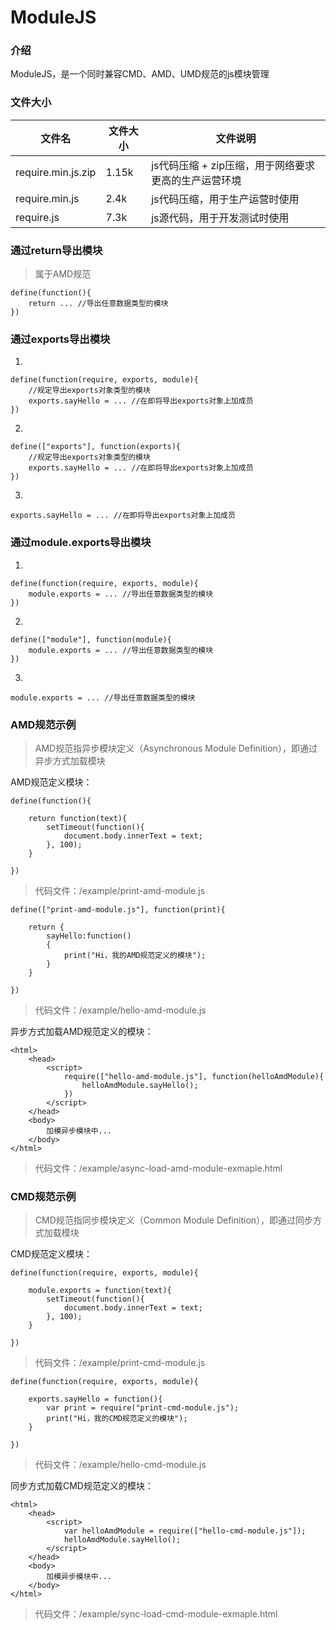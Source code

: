 # ModuleJS

### 介绍
ModuleJS，是一个同时兼容CMD、AMD、UMD规范的js模块管理

### 文件大小
|文件名|文件大小|文件说明|
|--|--|--|
|require.min.js.zip|1.15k|js代码压缩 + zip压缩，用于网络要求更高的生产运营环境|
|require.min.js|2.4k|js代码压缩，用于生产运营时使用|
|require.js|7.3k|js源代码，用于开发测试时使用|

### 通过return导出模块

> 属于AMD规范

```
define(function(){
    return ... //导出任意数据类型的模块
})
```

### 通过exports导出模块

1. 
```
define(function(require, exports, module){
    //规定导出exports对象类型的模块
    exports.sayHello = ... //在即将导出exports对象上加成员
})
```

2. 
```
define(["exports"], function(exports){
    //规定导出exports对象类型的模块
    exports.sayHello = ... //在即将导出exports对象上加成员
})
```

3.

```
exports.sayHello = ... //在即将导出exports对象上加成员
```


### 通过module.exports导出模块

1. 
```
define(function(require, exports, module){
    module.exports = ... //导出任意数据类型的模块
})
```

2. 
```
define(["module"], function(module){
    module.exports = ... //导出任意数据类型的模块
})
```

3.

```
module.exports = ... //导出任意数据类型的模块
```


### AMD规范示例

> AMD规范指异步模块定义（Asynchronous Module Definition），即通过异步方式加载模块

AMD规范定义模块：

```
define(function(){

    return function(text){
        setTimeout(function(){
            document.body.innerText = text;
        }, 100);
    }

})
```
> 代码文件：/example/print-amd-module.js

```
define(["print-amd-module.js"], function(print){

    return {
        sayHello:function()
        {
            print("Hi，我的AMD规范定义的模块");
        }
    }

})
```
> 代码文件：/example/hello-amd-module.js



异步方式加载AMD规范定义的模块：

```
<html>
    <head>
        <script>
            require(["hello-amd-module.js"], function(helloAmdModule){
                helloAmdModule.sayHello();
            })
        </script>
    </head>
    <body>
        加模异步模块中...
    </body>
</html>
```
> 代码文件：/example/async-load-amd-module-exmaple.html

### CMD规范示例

> CMD规范指同步模块定义（Common Module Definition），即通过同步方式加载模块

CMD规范定义模块：

```
define(function(require, exports, module){

    module.exports = function(text){
        setTimeout(function(){
            document.body.innerText = text;
        }, 100);
    }

})
```
> 代码文件：/example/print-cmd-module.js

```
define(function(require, exports, module){
    
    exports.sayHello = function(){
        var print = require("print-cmd-module.js");
        print("Hi，我的CMD规范定义的模块");
    }

})
```
> 代码文件：/example/hello-cmd-module.js

同步方式加载CMD规范定义的模块：

```
<html>
    <head>
        <script>
            var helloAmdModule = require(["hello-cmd-module.js"]);
            helloAmdModule.sayHello();
        </script>
    </head>
    <body>
        加模异步模块中...
    </body>
</html>
```

> 代码文件：/example/sync-load-cmd-module-exmaple.html

